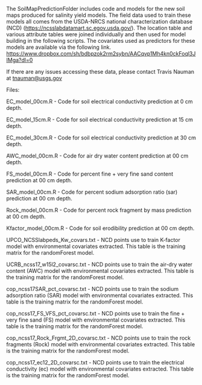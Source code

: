 The SoilMapPredictionFolder includes code and models for the new soil maps produced for salinity yield models. The field data used to train these models all comes from the USDA-NRCS national characterization database (NCD) (https://ncsslabdatamart.sc.egov.usda.gov/). The location table and various attribute tables were joined individually and then used for model building in the following scripts. The covariates used as predictors for these models are available via the following link. https://www.dropbox.com/sh/bdbpzok2rm2sybn/AACqvp1Mh4kn0ckFoql3JIMga?dl=0

If there are any issues accessing these data, please contact Travis Nauman at tnauman@usgs.gov

Files:

EC_model_00cm.R - Code for soil electrical conductivity prediction at 0 cm depth.

EC_model_15cm.R - Code for soil electrical conductivity prediction at 15 cm depth.

EC_model_30cm.R - Code for soil electrical conductivity prediction at 30 cm depth.

AWC_model_00cm.R - Code for air dry water content prediction at 00 cm depth.

FS_model_00cm.R - Code for percent fine + very fine sand content prediction at 00 cm depth.

SAR_model_00cm.R - Code for percent sodium adsorption ratio (sar) prediction at 00 cm depth.

Rock_model_00cm.R - Code for percent rock fragment by mass prediction at 00 cm depth.

Kfactor_model_00cm.R - Code for soil erodibility prediction at 00 cm depth.

UPCO_NCSSlabpeds_Kw_covars.txt - NCD points use to train K-factor model with environmental covariates extracted. This table is the training matrix for the randomForest model.

UCRB_ncss17_w15l2_covarsc.txt - NCD points use to train the air-dry water content (AWC) model with environmental covariates extracted. This table is the training matrix for the randomForest model.

cop_ncss17SAR_pct_covarsc.txt - NCD points use to train the sodium adsorption ratio (SAR) model with environmental covariates extracted. This table is the training matrix for the randomForest model.

cop_ncss17_FS_VFS_pct_covarsc.txt - NCD points use to train the fine + very fine sand (FS) model with environmental covariates extracted. This table is the training matrix for the randomForest model.

cop_ncss17_Rock_Frgmt_2D_covarsc.txt - NCD points use to train the rock fragments (Rock) model with environmental covariates extracted. This table is the training matrix for the randomForest model.

cop_ncss17_ec12_2D_covarsc.txt - NCD points use to train the electrical conductivity (ec) model with environmental covariates extracted. This table is the training matrix for the randomForest model.
